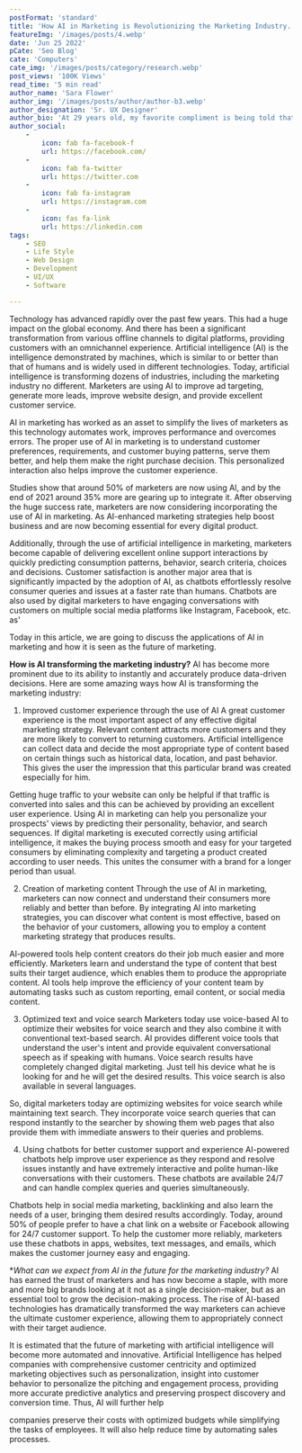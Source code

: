 ```yaml
---
postFormat: 'standard'
title: 'How AI in Marketing is Revolutionizing the Marketing Industry.'
featureImg: '/images/posts/4.webp'
date: 'Jun 25 2022'
pCate: 'Seo Blog'
cate: 'Computers'
cate_img: '/images/posts/category/research.webp'
post_views: '100K Views'
read_time: '5 min read'
author_name: 'Sara Flower'
author_img: '/images/posts/author/author-b3.webp'
author_designation: 'Sr. UX Designer'
author_bio: 'At 29 years old, my favorite compliment is being told that I look like my mom. Seeing myself in her image, like this daughter up top, makes me so proud of how far I�ve come, and so thankful for where I come from.'
author_social:
    -
        icon: fab fa-facebook-f
        url: https://facebook.com/
    -
        icon: fab fa-twitter
        url: https://twitter.com
    -
        icon: fab fa-instagram
        url: https://instagram.com
    - 
        icon: fas fa-link
        url: https://linkedin.com
tags: 
    - SEO
    - Life Style
    - Web Design
    - Development
    - UI/UX
    - Software

---
```


Technology has advanced rapidly over the past few years. This had a huge impact on the global economy. And there has been a significant transformation from various offline channels to digital platforms, providing customers with an omnichannel experience. Artificial intelligence (AI) is the intelligence demonstrated by machines, which is similar to or better than that of humans and is widely used in different technologies. Today, artificial intelligence is transforming dozens of industries, including the marketing industry no different. Marketers are using AI to improve ad targeting, generate more leads, improve website design, and provide excellent customer service.

AI in marketing has worked as an asset to simplify the lives of marketers as this technology automates work, improves performance and overcomes errors. The proper use of AI in marketing is to understand customer preferences, requirements, and customer buying patterns, serve them better, and help them make the right purchase decision. This personalized interaction also helps improve the customer experience.

Studies show that around 50% of marketers are now using AI, and by the end of 2021 around 35% more are gearing up to integrate it. After observing the huge success rate, marketers are now considering incorporating the use of AI in marketing. As AI-enhanced marketing strategies help boost business and are now becoming essential for every digital product.

Additionally, through the use of artificial intelligence in marketing, marketers become capable of delivering excellent online support interactions by quickly predicting consumption patterns, behavior, search criteria, choices and decisions. Customer satisfaction is another major area that is significantly impacted by the adoption of AI, as chatbots effortlessly resolve consumer queries and issues at a faster rate than humans. Chatbots are also used by digital marketers to have engaging conversations with customers on multiple social media platforms like Instagram, Facebook, etc. as'

Today in this article, we are going to discuss the applications of AI in marketing and how it is seen as the future of marketing.

**How is AI transforming the marketing industry?**
AI has become more prominent due to its ability to instantly and accurately produce data-driven decisions. Here are some amazing ways how AI is transforming the marketing industry:

1. Improved customer experience through the use of AI
A great customer experience is the most important aspect of any effective digital marketing strategy. Relevant content attracts more customers and they are more likely to convert to returning customers. Artificial intelligence can collect data and decide the most appropriate type of content based on certain things such as historical data, location, and past behavior. This gives the user the impression that this particular brand was created especially for him.

Getting huge traffic to your website can only be helpful if that traffic is converted into sales and this can be achieved by providing an excellent user experience. Using AI in marketing can help you personalize your prospects' views by predicting their personality, behavior, and search sequences. If digital marketing is executed correctly using artificial intelligence, it makes the buying process smooth and easy for your targeted consumers by eliminating complexity and targeting a product created according to user needs. This unites the consumer with a brand for a longer period than usual.

2. Creation of marketing content
Through the use of AI in marketing, marketers can now connect and understand their consumers more reliably and better than before. By integrating AI into marketing strategies, you can discover what content is most effective, based on the behavior of your customers, allowing you to employ a content marketing strategy that produces results.

AI-powered tools help content creators do their job much easier and more efficiently. Marketers learn and understand the type of content that best suits their target audience, which enables them to produce the appropriate content. AI tools help improve the efficiency of your content team by automating tasks such as custom reporting, email content, or social media content.

3. Optimized text and voice search
Marketers today use voice-based AI to optimize their websites for voice search and they also combine it with conventional text-based search. AI provides different voice tools that understand the user's intent and provide equivalent conversational speech as if speaking with humans. Voice search results have completely changed digital marketing. Just tell his device what he is looking for and he will get the desired results. This voice search is also available in several languages.

So, digital marketers today are optimizing websites for voice search while maintaining text search. They incorporate voice search queries that can respond instantly to the searcher by showing them web pages that also provide them with immediate answers to their queries and problems.

4. Using chatbots for better customer support and experience
AI-powered chatbots help improve user experience as they respond and resolve issues instantly and have extremely interactive and polite human-like conversations with their customers. These chatbots are available 24/7 and can handle complex queries and queries simultaneously.

Chatbots help in social media marketing, backlinking and also learn the needs of a user, bringing them desired results accordingly. Today, around 50% of people prefer to have a chat link on a website or Facebook allowing for 24/7 customer support. To help the customer more reliably, marketers use these chatbots in apps, websites, text messages, and emails, which makes the customer journey easy and engaging.

**What can we expect from AI in the future for the marketing industry?*
AI has earned the trust of marketers and has now become a staple, with more and more big brands looking at it not as a single decision-maker, but as an essential tool to grow the decision-making process. The rise of AI-based technologies has dramatically transformed the way marketers can achieve the ultimate customer experience, allowing them to appropriately connect with their target audience.

It is estimated that the future of marketing with artificial intelligence will become more automated and innovative. Artificial Intelligence has helped companies with comprehensive customer centricity and optimized marketing objectives such as personalization, insight into customer behavior to personalize the pitching and engagement process, providing more accurate predictive analytics and preserving prospect discovery and conversion time. Thus, AI will further help

companies preserve their costs with optimized budgets while simplifying the tasks of employees. It will also help reduce time by automating sales processes.
